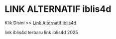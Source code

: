 # LINK ALTERNATIF iblis4d

Klik Disini >> <a href="https://linksto.pages.dev/">Link Alternatif iblis4d </a>

link iblis4d terbaru
link iblis4d 2025